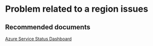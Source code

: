 <properties
	pageTitle="Problem related to a region issues"
	description="Problem related to a region issues"
	service="microsoft.iothub"
	resource="Status Dashboard"
	authors="v-sapsax"
	displayOrder=""
	selfHelpType="generic"
	supportTopicIds="32596657"
	resourceTags=""
	productPesIds="15946"
	cloudEnvironments="public,BlackForest,Fairfax,Mooncake"
/>

# Problem related to a region issues

## **Recommended documents**
[Azure Service Status Dashboard](https://azure.microsoft.com/en-us/status/)
